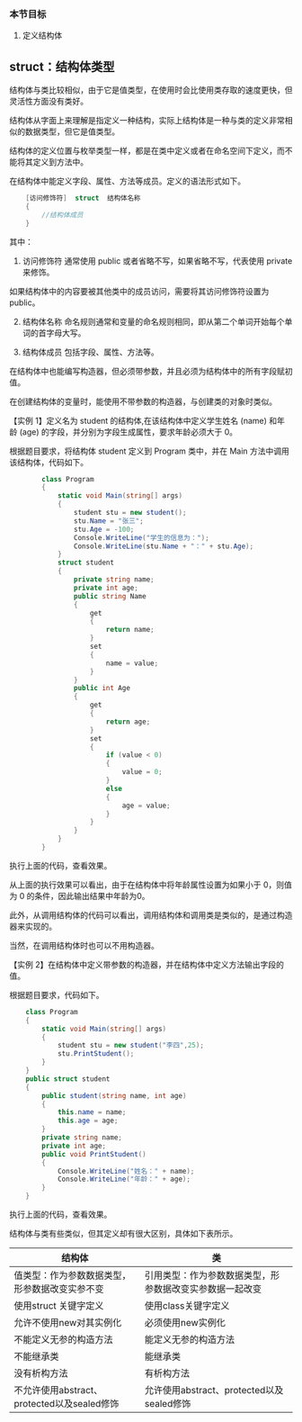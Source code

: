 ### 本节目标

1. 定义结构体

## struct：结构体类型

结构体与类比较相似，由于它是值类型，在使用时会比使用类存取的速度更快，但灵活性方面没有类好。

结构体从字面上来理解是指定义一种结构，实际上结构体是一种与类的定义非常相似的数据类型，但它是值类型。

结构体的定义位置与枚举类型一样，都是在类中定义或者在命名空间下定义，而不能将其定义到方法中。

在结构体中能定义字段、属性、方法等成员。定义的语法形式如下。

```c#
	[访问修饰符]  struct  结构体名称
	{
		//结构体成员
	}
```

其中：

1) 访问修饰符
通常使用 public 或者省略不写，如果省略不写，代表使用 private 来修饰。

如果结构体中的内容要被其他类中的成员访问，需要将其访问修饰符设置为 public。

2) 结构体名称
命名规则通常和变量的命名规则相同，即从第二个单词开始每个单词的首字母大写。

3) 结构体成员
包括字段、属性、方法等。

在结构体中也能编写构造器，但必须带参数，并且必须为结构体中的所有字段赋初值。

在创建结构体的变量时，能使用不带参数的构造器，与创建类的对象时类似。

【实例 1】定义名为 student 的结构体,在该结构体中定义学生姓名 (name) 和年龄 (age) 的字段，并分别为字段生成属性，要求年龄必须大于 0。

根据题目要求，将结构体 student 定义到 Program 类中，并在 Main 方法中调用该结构体，代码如下。

```C#
		class Program
		{
			static void Main(string[] args)
			{
				student stu = new student();
				stu.Name = "张三";
				stu.Age = -100;
				Console.WriteLine("学生的信息为：");
				Console.WriteLine(stu.Name + "：" + stu.Age);
			}
			struct student
			{
				private string name;
				private int age;
				public string Name
				{
					get
					{
						return name;
					}
					set
					{
						name = value;
					}
				}
				public int Age
				{
					get
					{
						return age;
					}
					set
					{
						if (value < 0)
						{
							value = 0;
						}
						else
						{
							age = value;
						}
					}
				}
			}
		}
```

执行上面的代码，查看效果。

从上面的执行效果可以看出，由于在结构体中将年龄属性设置为如果小于 0，则值为 0 的条件，因此输出结果中年龄为0。

此外，从调用结构体的代码可以看出，调用结构体和调用类是类似的，是通过构造器来实现的。

当然，在调用结构体时也可以不用构造器。

【实例 2】在结构体中定义带参数的构造器，并在结构体中定义方法输出字段的值。

根据题目要求，代码如下。

```C#
	class Program
	{
		static void Main(string[] args)
		{
			student stu = new student("李四",25);
			stu.PrintStudent();
		}
	}
	public struct student
	{
		public student(string name, int age)
		{
			this.name = name;
			this.age = age;
		}
		private string name;
		private int age;
		public void PrintStudent()
		{
			Console.WriteLine("姓名：" + name);
			Console.WriteLine("年龄：" + age);
		}
	}
```

执行上面的代码，查看效果。

结构体与类有些类似，但其定义却有很大区别，具体如下表所示。

|**结构体**|**类**|
|-----|------|
|值类型：作为参数数据类型，形参数据改变实参不变|引用类型：作为参数数据类型，形参数据改变实参数据一起改变|
|使用struct 关键字定义|使用class关键字定义|
|允许不使用new对其实例化|必须使用new实例化|
|不能定义无参的构造方法|能定义无参的构造方法|
|不能继承类|能继承类|
|没有析构方法|有析构方法|
|不允许使用abstract、protected以及sealed修饰|允许使用abstract、protected以及sealed修饰|
